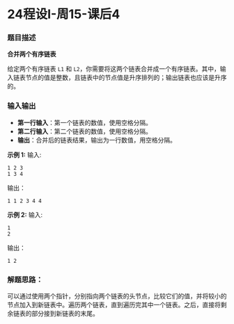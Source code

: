 # 24程设I-周15-课后4

### 题目描述

**合并两个有序链表**

给定两个有序链表 `L1` 和 `L2`，你需要将这两个链表合并成一个有序链表。其中，输入链表节点的值是整数，且链表中的节点值是升序排列的；输出链表也应该是升序的。

### 输入输出

* ​**第一行输入**​：第一个链表的数值，使用空格分隔。
* ​**第二行输入**​：第二个链表的数值，使用空格分隔。
* ​**输出**​：合并后的链表结果，输出为一行数值，用空格分隔。

**示例 1:**
输入:

```
1 2 3
1 3 4
```

输出：

```
1 1 2 3 4 4
```

**示例 2:**
输入:

```
1
2
```

输出：

```
1 2
```
### 解题思路：

可以通过使用两个指针，分别指向两个链表的头节点，比较它们的值，并将较小的节点加入到新链表中。遍历两个链表，直到遍历完其中一个链表。之后，直接将剩余链表的部分接到新链表的末尾。

